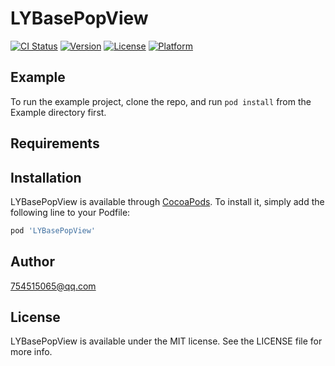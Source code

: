 # LYBasePopView

[![CI Status](https://img.shields.io/travis/754515065@qq.com/LYBasePopView.svg?style=flat)](https://travis-ci.org/754515065@qq.com/LYBasePopView)
[![Version](https://img.shields.io/cocoapods/v/LYBasePopView.svg?style=flat)](https://cocoapods.org/pods/LYBasePopView)
[![License](https://img.shields.io/cocoapods/l/LYBasePopView.svg?style=flat)](https://cocoapods.org/pods/LYBasePopView)
[![Platform](https://img.shields.io/cocoapods/p/LYBasePopView.svg?style=flat)](https://cocoapods.org/pods/LYBasePopView)

## Example

To run the example project, clone the repo, and run `pod install` from the Example directory first.

## Requirements

## Installation

LYBasePopView is available through [CocoaPods](https://cocoapods.org). To install
it, simply add the following line to your Podfile:

```ruby
pod 'LYBasePopView'
```

## Author

754515065@qq.com

## License

LYBasePopView is available under the MIT license. See the LICENSE file for more info.
